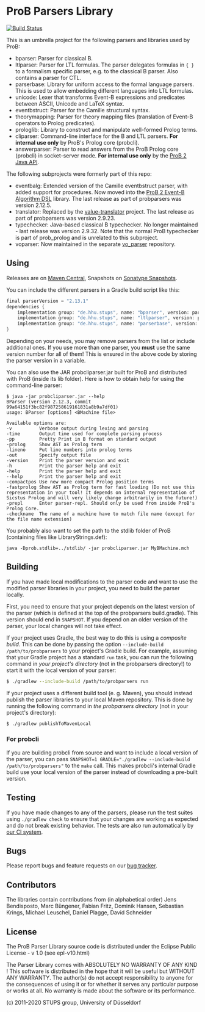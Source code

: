 # ProB Parsers Library

[![Build Status](https://gitlab.cs.uni-duesseldorf.de/stups/prob/probparsers/badges/develop/pipeline.svg)](https://gitlab.cs.uni-duesseldorf.de/stups/prob/probparsers/pipelines)

This is an umbrella project for the following parsers and libraries used by ProB:

* bparser: Parser for classical B.
* ltlparser: Parser for LTL formulas. The parser delegates formulas in `{ }` to a formalism specific parser, e.g. to the classical B parser. Also contains a parser for CTL.
* parserbase: Library for uniform access to the formal language parsers. This is used to allow embedding different languages into LTL formulas.
* unicode: Lexer that transforms Event-B expressions and predicates between ASCII, Unicode and LaTeX syntax.
* eventbstruct: Parser for the Camille structural syntax.
* theorymapping: Parser for theory mapping files (translation of Event-B operators to Prolog predicates).
* prologlib: Library to construct and manipulate well-formed Prolog terms.
* cliparser: Command-line interface for the B and LTL parsers. **For internal use only** by ProB's Prolog core (probcli).
* answerparser: Parser to read answers from the ProB Prolog core (probcli) in socket-server mode. **For internal use only** by the [ProB 2 Java API](https://github.com/hhu-stups/prob2_kernel).

The following subprojects were formerly part of this repo:

* eventbalg: Extended version of the Camille eventbstruct parser, with added support for procedures. Now moved into the [ProB 2 Event-B Algorithm DSL](https://github.com/hhu-stups/prob2-eventb-algorithm-dsl) library. The last release as part of probparsers was version 2.12.5.
* translator: Replaced by the [value-translator](https://github.com/hhu-stups/value-translator) project. The last release as part of probparsers was version 2.9.23.
* typechecker: Java-based classical B typechecker. No longer maintained - last release was version 2.9.32. Note that the normal ProB typechecker is part of prob_prolog and is unrelated to this subproject.
* voparser: Now maintained in the separate [vo_parser](https://gitlab.cs.uni-duesseldorf.de/general/stups/vo_parser) repository.

## Using

Releases are on [Maven Central](https://search.maven.org/search?q=g:de.hhu.stups), Snapshots on [Sonatype Snapshots](https://oss.sonatype.org/content/repositories/snapshots/).

You can include the different parsers in a Gradle build script like this:

```groovy
final parserVersion = "2.13.1"
dependencies {
	implementation group: "de.hhu.stups", name: "bparser", version: parserVersion
	implementation group: "de.hhu.stups", name: "ltlparser", version: parserVersion
	implementation group: "de.hhu.stups", name: "parserbase", version: parserVersion
}
```

Depending on your needs, you may remove parsers from the list or include additional ones. If you use more than one parser, you **must** use the same version number for all of them! This is ensured in the above code by storing the parser version in a variable.

You can also use the JAR probcliparser.jar built for ProB and distributed with ProB (inside its lib folder).
Here is how to obtain help for using the command-line parser:
```
$ java -jar probcliparser.jar --help
BParser (version 2.12.3, commit 99a64151f3bc82f987258619161831a8b9a7df01)
usage: BParser [options] <BMachine file>

Available options are:
-v          Verbose output during lexing and parsing
-time       Output time used for complete parsing process
-pp         Pretty Print in B format on standard output
-prolog     Show AST as Prolog term
-lineno     Put line numbers into prolog terms
-out        Specify output file
-version    Print the parser version and exit
-h          Print the parser help and exit
-help       Print the parser help and exit
--help      Print the parser help and exit
-compactpos Use new more compact Prolog position terms
-fastprolog Show AST as Prolog term for fast loading (Do not use this representation in your tool! It depends on internal representation of Sicstus Prolog and will very likely change arbitrarily in the future!)
-prepl      Enter parser-repl. Should only be used from inside ProB's Prolog Core.
-checkname  The name of a machine have to match file name (except for the file name extension)
```

You probably also want to set the path to the stdlib folder of ProB (containing files like LibraryStrings.def):
```
java -Dprob.stdlib=../stdlib/ -jar probcliparser.jar MyBMachine.mch
```

## Building

If you have made local modifications to the parser code and want to use the modified parser libraries in your project, you need to build the parser locally.

First, you need to ensure that your project depends on the latest version of the parser (which is defined at the top of the probparsers build.gradle). This version should end in `SNAPSHOT`. If you depend on an older version of the parser, your local changes will not take effect.

If your project uses Gradle, the best way to do this is using a *composite build*. This can be done by passing the option `--include-build /path/to/probparsers` to your project's Gradle build. For example, assuming that your Gradle project has a standard `run` task, you can run the following command in *your project's directory* (not in the probparsers directory!) to start it with the local version of your parser:

```sh
$ ./gradlew --include-build /path/to/probparsers run
```

If your project uses a different build tool (e. g. Maven), you should instead publish the parser libraries to your local Maven repository. This is done by running the following command in *the probparsers directory* (not in your project's directory):

```sh
$ ./gradlew publishToMavenLocal
```

### For probcli

If you are building probcli from source and want to include a local version of the parser, you can pass `SNAPSHOT=1 GRADLE="./gradlew --include-build /path/to/probparsers"` to the `make` call. This makes probcli's internal Gradle build use your local version of the parser instead of downloading a pre-built version.

## Testing

If you have made changes to any of the parsers, please run the test suites using `./gradlew check` to ensure that your changes are working as expected and do not break existing behavior. The tests are also run automatically by [our CI system](https://gitlab.cs.uni-duesseldorf.de/stups/prob/probparsers/pipelines).

## Bugs

Please report bugs and feature requests on our [bug tracker](https://github.com/hhu-stups/prob-issues/issues).

## Contributors

The libraries contain contributions from (in alphabetical order)
Jens Bendisposto, Marc Büngener, Fabian Fritz, Dominik Hansen, Sebastian Krings, Michael Leuschel, Daniel Plagge, David Schneider

## License

The ProB Parser Library source code is distributed under the Eclipse Public License - v 1.0 (see epl-v10.html)

The Parser Library comes with ABSOLUTELY NO WARRANTY OF ANY KIND !
This software is distributed in the hope that it will be useful
but WITHOUT ANY WARRANTY. The author(s) do not accept responsibility
to anyone for the consequences of using it or for whether it serves
any particular purpose or works at all. No warranty is made about
the software or its performance.

(c) 2011-2020 STUPS group, University of Düsseldorf
